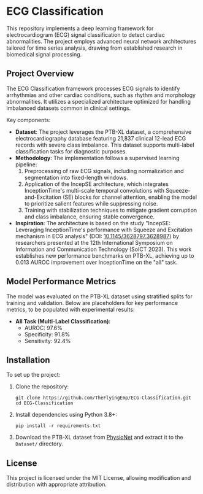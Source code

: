 # ECG Classification

This repository implements a deep learning framework for electrocardiogram (ECG) signal classification to detect cardiac abnormalities. The project employs advanced neural network architectures tailored for time series analysis, drawing from established research in biomedical signal processing.

## Project Overview

The ECG Classification framework processes ECG signals to identify arrhythmias and other cardiac conditions, such as rhythm and morphology abnormalities. It utilizes a specialized architecture optimized for handling imbalanced datasets common in clinical settings.

Key components:
- **Dataset**: The project leverages the PTB-XL dataset, a comprehensive electrocardiography database featuring 21,837 clinical 12-lead ECG records with severe class imbalance. This dataset supports multi-label classification tasks for diagnostic purposes.
- **Methodology**: The implementation follows a supervised learning pipeline:
  1. Preprocessing of raw ECG signals, including normalization and segmentation into fixed-length windows.
  2. Application of the IncepSE architecture, which integrates InceptionTime's multi-scale temporal convolutions with Squeeze-and-Excitation (SE) blocks for channel attention, enabling the model to prioritize salient features while suppressing noise.
  3. Training with stabilization techniques to mitigate gradient corruption and class imbalance, ensuring stable convergence.
- **Inspiration**: The architecture is based on the study "IncepSE: Leveraging InceptionTime's performance with Squeeze and Excitation mechanism in ECG analysis" (DOI: [10.1145/3628797.3628987](https://doi.org/10.1145/3628797.3628987)) by researchers presented at the 12th International Symposium on Information and Communication Technology (SoICT 2023). This work establishes new performance benchmarks on PTB-XL, achieving up to 0.013 AUROC improvement over InceptionTime on the "all" task.

## Model Performance Metrics

The model was evaluated on the PTB-XL dataset using stratified splits for training and validation. Below are placeholders for key performance metrics, to be populated with experimental results:

- **All Task (Multi-Label Classification)**:
  - AUROC: 97.6%
  - Specificity: 91.8%
  - Sensitivity: 92.4%

## Installation

To set up the project:
1. Clone the repository:
   ```
   git clone https://github.com/TheFlyingEmp/ECG-Classification.git
   cd ECG-Classification
   ```
2. Install dependencies using Python 3.8+:
   ```
   pip install -r requirements.txt
   ```
3. Download the PTB-XL dataset from [PhysioNet](https://physionet.org/content/ptb-xl/1.0.3/) and extract it to the `Dataset/` directory.


## License

This project is licensed under the MIT License, allowing modification and distribution with appropriate attribution.
